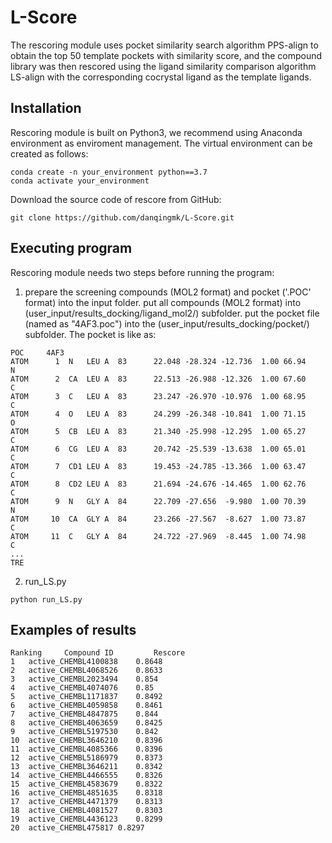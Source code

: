 # L-Score
The rescoring module uses pocket similarity search algorithm PPS-align to obtain the top 50 template pockets with similarity score, and the compound library was then rescored using the ligand similarity comparison algorithm LS-align with the corresponding cocrystal ligand as the template ligands.
## Installation
Rescoring module is built on Python3, we recommend using Anaconda environment as enviroment management. The virtual environment can be created as follows:
```
conda create -n your_environment python==3.7
conda activate your_environment
```
Download the source code of rescore from GitHub:
```
git clone https://github.com/danqingmk/L-Score.git
```
## Executing program
Rescoring module needs two steps before running the program:
1. prepare the screening compounds (MOL2 format) and pocket ('.POC' format) into the input folder.
put all compounds (MOL2 format) into (user_input/results_docking/ligand_mol2/) subfolder.
put the pocket file (named as "4AF3.poc") into the (user_input/results_docking/pocket/) subfolder.
The pocket is like as:
```
POC     4AF3
ATOM      1  N   LEU A  83      22.048 -28.324 -12.736  1.00 66.94           N  
ATOM      2  CA  LEU A  83      22.513 -26.988 -12.326  1.00 67.60           C  
ATOM      3  C   LEU A  83      23.247 -26.970 -10.976  1.00 68.95           C  
ATOM      4  O   LEU A  83      24.299 -26.348 -10.841  1.00 71.15           O  
ATOM      5  CB  LEU A  83      21.340 -25.998 -12.295  1.00 65.27           C  
ATOM      6  CG  LEU A  83      20.742 -25.539 -13.638  1.00 65.01           C  
ATOM      7  CD1 LEU A  83      19.453 -24.785 -13.366  1.00 63.47           C  
ATOM      8  CD2 LEU A  83      21.694 -24.676 -14.465  1.00 62.76           C  
ATOM      9  N   GLY A  84      22.709 -27.656  -9.980  1.00 70.39           N  
ATOM     10  CA  GLY A  84      23.266 -27.567  -8.627  1.00 73.87           C  
ATOM     11  C   GLY A  84      24.722 -27.969  -8.445  1.00 74.98           C  
...
TRE
```
2. run_LS.py
```
python run_LS.py
```
## Examples of results
```
Ranking	    Compound ID	        Rescore
1	active_CHEMBL4100838	0.8648
2	active_CHEMBL4068526	0.8633
3	active_CHEMBL2023494	0.854
4	active_CHEMBL4074076	0.85
5	active_CHEMBL1171837	0.8492
6	active_CHEMBL4059858	0.8461
7	active_CHEMBL4847875	0.844
8	active_CHEMBL4063659	0.8425
9	active_CHEMBL5197530	0.842
10	active_CHEMBL3646210	0.8396
11	active_CHEMBL4085366	0.8396
12	active_CHEMBL5186979	0.8373
13	active_CHEMBL3646211	0.8342
14	active_CHEMBL4466555	0.8326
15	active_CHEMBL4583679	0.8322
16	active_CHEMBL4851635	0.8318
17	active_CHEMBL4471379	0.8313
18	active_CHEMBL4081527	0.8303
19	active_CHEMBL4436123	0.8299
20	active_CHEMBL475817	0.8297
```
